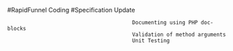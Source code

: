 #RapidFunnel Coding
#Specification Update

                                            Documenting using PHP doc-blocks  
                                            Validation of method arguments  
                                            Unit Testing  
